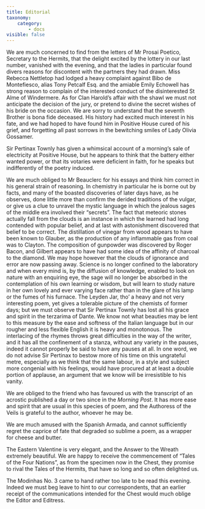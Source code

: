```yaml
---
title: Editorial
taxonomy:
    category:
        - docs
visible: false
---
```


We are much concerned to find from the letters of Mr Prosai Poetico, Secretary to the Hermits, that the delight excited by the lottery in our last number, vanished with the evening, and that the ladies in particular found divers reasons for discontent with the partners they had drawn. Miss Rebecca Nettletop had lodged a heavy complaint against Bibo de Montefiesco, alias Tony Petcalf Esq. and the amiable Emily Echowell has strong reason to complain of the interested conduct of the disinterested St Alme of Windermere. As for Clan Harold’s affair with the shawl we must not anticipate the decision of the jury, or pretend to divine the secret wishes of his bride on the occasion. We are sorry to understand that the seventh Brother is bona fide deceased. His history had excited much interest in his fate, and we had hoped to have found him in Positive House cured of his grief, and forgetting all past sorrows in the bewitching smiles of Lady Olivia Gossamer.    
  
Sir Pertinax Townly has given a whimsical account of a morning’s sale of electricity at Positive House, but he appears to think that the battery either wanted power, or that its votaries were deficient in faith, for he speaks but indifferently of the poetry induced.    
  
We are much obliged to Mr Beauclerc for his essays and think him correct in his general strain of reasoning. In chemistry in particular he is borne out by facts, and many of the boasted discoveries of later days have, as he observes, done little more than confirm the derided traditions of the vulgar, or give us a clue to unravel the mystic language in which the jealous sages of the middle era involved their “secrets”. The fact that meteoric stones actually fall from the clouds is an instance in which the learned had long contended with popular belief, and at last with astonishment discovered that belief to be correct. The distillation of vinegar from wood appears to have been known to Glauber, as the production of any inflammable gas from coal was to Clayton. The composition of  gunpowder was discovered by Roger Bacon, and Gilbert appears to have had some idea of the affinity of charcoal to the diamond. We may hope however that the clouds of ignorance and error are now passing away. Science is no longer confined to the laboratory and when every mind is, by the diffusion of knowledge, enabled to look on nature with an enquiring eye, the sage will no longer be absorbed in the contemplation of his own learning or wisdom, but will learn to study nature in her own lovely and ever varying face rather than in the glare of his lamp or the fumes of his furnace. The Leyden Jar, tho’ a heavy and not very interesting poem, yet gives a tolerable picture of the chemists of former days; but we must observe that Sir Pertinax Townly has lost all his grace and spirit in the terzarima of Dante. We know not what beauties may be lent to this measure by the ease and softness of the Italian language but in our rougher and less flexible English it is heavy and monotonous. The interlacing of the rhymes throws great difficulties in the way of the writer, and it has all the confinement of a stanza, without any variety in the pauses, indeed it cannot properly be said to have any pauses at all. In one word, we do not advise Sir Pertinax to bestow more of his time on this ungrateful metre, especially as we think that the same labour, in a style and subject more congenial with his feelings, would have procured at at least a double portion of applause, an argument that we know will be irresistible to his vanity.    
  
We are obliged to the friend who has favoured us with the transcript of an acrostic published a day or two since in the *Morning Post*. It has more ease and spirit that are usual in this species of poem, and the Authoress of the Veils is grateful to the author, whoever he may be.    
  
We are much amused with the Spanish Armada, and cannot sufficiently regret the caprice of fate that degraded so sublime a poem, as a wrapper for cheese and butter.   
  
The Eastern Valentine is very elegant, and the Answer to the Wreath extremely beautiful. We are happy to receive the commencement of “Tales of the Four Nations”, as from the specimen now in the Chest, they promise to rival the Tales of the Hermits, that have so long and so often delighted us.   
  
The Modinhas No. 3 came to hand rather too late to be read this evening. Indeed we must beg leave to hint to our correspondents, that an earlier receipt of the communications intended for the Chest would much oblige the Editor and Editress. 